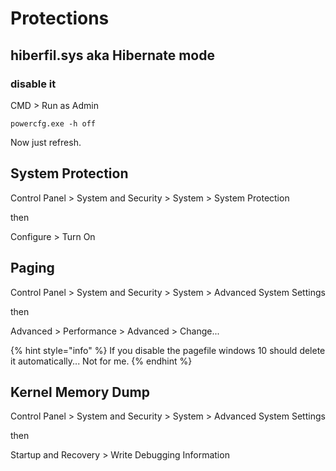# Protections

## hiberfil.sys aka Hibernate mode

### disable it

CMD > Run as Admin

```
powercfg.exe -h off
```

Now just refresh.

## System Protection

Control Panel > System and Security > System > System Protection

then

Configure > Turn On

## Paging

Control Panel > System and Security > System > Advanced System Settings

then

Advanced > Performance > Advanced > Change...

{% hint style="info" %}
If you disable the pagefile windows 10 should delete it automatically... Not for me.
{% endhint %}

## Kernel Memory Dump

Control Panel > System and Security > System > Advanced System Settings

then

Startup and Recovery > Write Debugging Information

